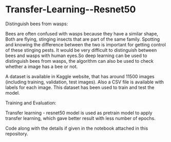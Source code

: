 # Transfer-Learning--Resnet50

Distinguish bees from wasps:

Bees are often confused with wasps because they have a similar shape, Both are flying, stinging insects that are part of the same family. Spotting and knowing the difference between the two is important for getting control of these stinging pests. It would be very difficult to distinguish between bees and wasps with human eyes.So deep learning can be used to distinguish bees from wasps, the algorithm can also be used to check whether a image has a bee or not.

A dataset is available in Kaggle website, that has around 11500 images (including training, validation, test images). Also a CSV file is available with labels for each image. This dataset has been used to train and test the model.

Training and Evaluation:

Transfer learning - resnet50 model is used as pretrain model to apply transfer learning, which gave better result with less number of epochs.

Code along with the details if given in the notebook attached in this repository.
